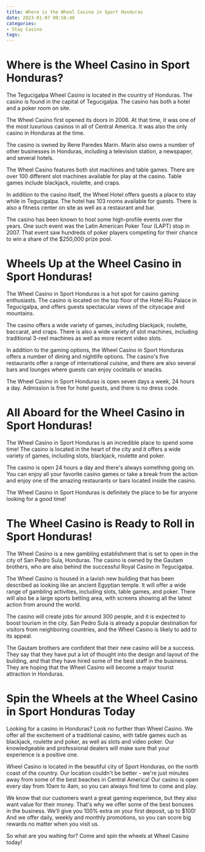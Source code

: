 ```yaml
---
title: Where is the Wheel Casino in Sport Honduras
date: 2023-01-07 00:56:48
categories:
- Stay Casino
tags:
---
```



#  Where is the Wheel Casino in Sport Honduras?

The Tegucigalpa Wheel Casino is located in the country of Honduras. The casino is found in the capital of Tegucigalpa. The casino has both a hotel and a poker room on site.

The Wheel Casino first opened its doors in 2006. At that time, it was one of the most luxurious casinos in all of Central America. It was also the only casino in Honduras at the time.

The casino is owned by Rene Paredes Marin. Marin also owns a number of other businesses in Honduras, including a television station, a newspaper, and several hotels.

The Wheel Casino features both slot machines and table games. There are over 100 different slot machines available for play at the casino. Table games include blackjack, roulette, and craps.

In addition to the casino itself, the Wheel Hotel offers guests a place to stay while in Tegucigalpa. The hotel has 103 rooms available for guests. There is also a fitness center on site as well as a restaurant and bar.

The casino has been known to host some high-profile events over the years. One such event was the Latin American Poker Tour (LAPT) stop in 2007. That event saw hundreds of poker players competing for their chance to win a share of the $250,000 prize pool.

#  Wheels Up at the Wheel Casino in Sport Honduras!

The Wheel Casino in Sport Honduras is a hot spot for casino gaming enthusiasts. The casino is located on the top floor of the Hotel Riu Palace in Tegucigalpa, and offers guests spectacular views of the cityscape and mountains.

The casino offers a wide variety of games, including blackjack, roulette, baccarat, and craps. There is also a wide variety of slot machines, including traditional 3-reel machines as well as more recent video slots.

In addition to the gaming options, the Wheel Casino in Sport Honduras offers a number of dining and nightlife options. The casino's five restaurants offer a range of international cuisine, and there are also several bars and lounges where guests can enjoy cocktails or snacks.

The Wheel Casino in Sport Honduras is open seven days a week, 24 hours a day. Admission is free for hotel guests, and there is no dress code.

#  All Aboard for the Wheel Casino in Sport Honduras!

The Wheel Casino in Sport Honduras is an incredible place to spend some time! The casino is located in the heart of the city and it offers a wide variety of games, including slots, blackjack, roulette and poker.

The casino is open 24 hours a day and there's always something going on. You can enjoy all your favorite casino games or take a break from the action and enjoy one of the amazing restaurants or bars located inside the casino.

The Wheel Casino in Sport Honduras is definitely the place to be for anyone looking for a good time!

#  The Wheel Casino is Ready to Roll in Sport Honduras!

The Wheel Casino is a new gambling establishment that is set to open in the city of San Pedro Sula, Honduras. The casino is owned by the Gautam brothers, who are also behind the successful Royal Casino in Tegucigalpa.

The Wheel Casino is housed in a lavish new building that has been described as looking like an ancient Egyptian temple. It will offer a wide range of gambling activities, including slots, table games, and poker. There will also be a large sports betting area, with screens showing all the latest action from around the world.

The casino will create jobs for around 300 people, and it is expected to boost tourism in the city. San Pedro Sula is already a popular destination for visitors from neighboring countries, and the Wheel Casino is likely to add to its appeal.

The Gautam brothers are confident that their new casino will be a success. They say that they have put a lot of thought into the design and layout of the building, and that they have hired some of the best staff in the business. They are hoping that the Wheel Casino will become a major tourist attraction in Honduras.

#   Spin the Wheels at the Wheel Casino in Sport Honduras Today

Looking for a casino in Honduras? Look no further than Wheel Casino. We offer all the excitement of a traditional casino, with table games such as blackjack, roulette and poker, as well as slots and video poker. Our knowledgeable and professional dealers will make sure that your experience is a positive one.

Wheel Casino is located in the beautiful city of Sport Honduras, on the north coast of the country. Our location couldn't be better - we're just minutes away from some of the best beaches in Central America! Our casino is open every day from 10am to 4am, so you can always find time to come and play.

We know that our customers want a great gaming experience, but they also want value for their money. That's why we offer some of the best bonuses in the business. We'll give you 100% extra on your first deposit, up to $100! And we offer daily, weekly and monthly promotions, so you can score big rewards no matter when you visit us.

So what are you waiting for? Come and spin the wheels at Wheel Casino today!